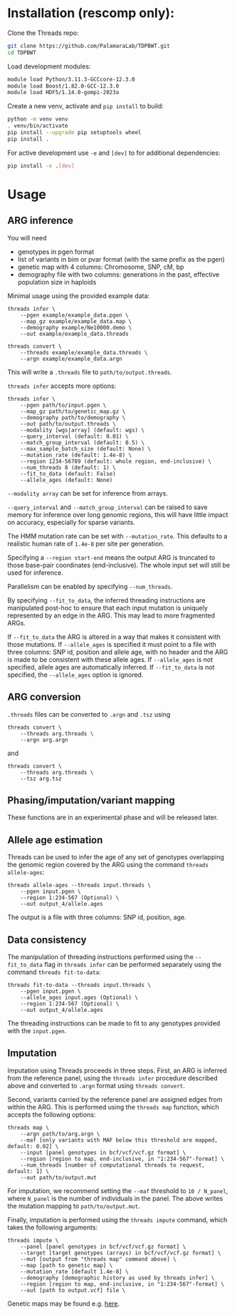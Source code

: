 # Installation (rescomp only):

Clone the Threads repo:
```sh
git clone https://github.com/PalamaraLab/TDPBWT.git
cd TDPBWT
```

Load development modules:
```sh
module load Python/3.11.3-GCCcore-12.3.0
module load Boost/1.82.0-GCC-12.3.0
module load HDF5/1.14.0-gompi-2023a
```

Create a new venv, activate and `pip install` to build:
```sh
python -m venv venv
. venv/bin/activate
pip install --upgrade pip setuptools wheel
pip install .
```

For active development use `-e` and `[dev]` to for additional dependencies:
```sh
pip install -e .[dev]
```

# Usage
## ARG inference

You will need
- genotypes in pgen format
- list of variants in bim or pvar format (with the same prefix as the pgen)
- genetic map with 4 columns: Chromosome, SNP, cM, bp
- demography file with two columns: generations in the past, effective population size in haploids

Minimal usage using the provided example data:
```
threads infer \
    --pgen example/example_data.pgen \
    --map_gz example/example_data.map \
    --demography example/Ne10000.demo \
    --out example/example_data.threads

threads convert \
    --threads example/example_data.threads \
    --argn example/example_data.argn
```

This will write a `.threads` file to `path/to/output.threads`.

`threads infer` accepts more options:
```
threads infer \
    --pgen path/to/input.pgen \
    --map_gz path/to/genetic_map.gz \
    --demography path/to/demography \
    --out path/to/output.threads \
    --modality [wgs|array] (default: wgs) \
    --query_interval (default: 0.01) \
    --match_group_interval (default: 0.5) \
    --max_sample_batch_size (default: None) \
    --mutation_rate (default: 1.4e-8) \
    --region 1234-56789 (default: whole region, end-inclusive) \
    --num_threads 8 (default: 1) \
    --fit_to_data (default: False)
    --allele_ages (default: None)
```

`--modality array` can be set for inference from arrays.

`--query_interval` and `--match_group_interval` can be raised to save memory for inference over long genomic regions, this will have little impact on accuracy, especially for sparse variants.

The HMM mutation rate can be set with `--mutation_rate`. This defaults to a realistic human rate of `1.4e-8` per site per generation.

Specifying a `--region start-end` means the output ARG is truncated to those base-pair coordinates (end-inclusive). The whole input set will still be used for inference.

Parallelism can be enabled by specifying `--num_threads`.

By specifying `--fit_to_data`, the inferred threading instructions are manipulated post-hoc to ensure that each input mutation is uniquely represented by an edge in the ARG. This may lead to more fragmented ARGs.

If `--fit_to_data` the ARG is altered in a way that makes it consistent with those mutations. 
If `--allele_ages` is specified it must point to a file with three columns: SNP id, position and allele age, with no header and the ARG is made to be consistent with these allele ages. If `--allele_ages` is not specified, allele ages are automatically inferred. If `--fit_to_data` is not specified, the `--allele_ages` option is ignored.

## ARG conversion
`.threads` files can be converted to `.argn` and `.tsz` using
```
threads convert \
    --threads arg.threads \
    --argn arg.argn
```
and
```
threads convert \
    --threads arg.threads \
    --tsz arg.tsz
```

## Phasing/imputation/variant mapping
These functions are in an experimental phase and will be released later.

## Allele age estimation
Threads can be used to infer the age of any set of genotypes overlapping the genomic region covered by the ARG using the command `threads allele-ages`:
```
threads allele-ages --threads input.threads \
    --pgen input.pgen \
    --region 1:234-567 (Optional) \
    --out output_4/allele.ages
```

The output is a file with three columns: SNP id, position, age.

## Data consistency
The manipulation of threading instructions performed using the `--fit_to_data` flag in `threads infer` can be performed separately using the command `threads fit-to-data`:
```
threads fit-to-data --threads input.threads \
    --pgen input.pgen \
    --allele_ages input.ages (Optional) \
    --region 1:234-567 (Optional) \
    --out output_4/allele.ages
```
The threading instructions can be made to fit to any genotypes provided with the `input.pgen`.

## Imputation
Imputation using Threads proceeds in three steps. First, an ARG is inferred from the reference panel, using the `threads infer` procedure described above and converted to `.argn` format using `threads convert`. 

Second, variants carried by the reference panel are assigned edges from within the ARG. This is performed using the `threads map` function, which accepts the following options:
```
threads map \
    --argn path/to/arg.argn \
    --maf [only variants with MAF below this threshold are mapped, default: 0.02] \
    --input [panel genotypes in bcf/vcf/vcf.gz format] \
    --region [region to map, end-inclusive, in "1:234-567"-format] \
    --num_threads [number of computational threads to request, default: 1] \
    --out path/to/output.mut
```
For imputation, we recommend setting the `--maf` threshold to `10 / N_panel`, where `N_panel` is the number of individuals in the panel. The above writes the mutation mapping to `path/to/output.mut`.

Finally, imputation is performed using the `threads impute` command, which takes the following arguments:
```
threads impute \
    --panel [panel genotypes in bcf/vcf/vcf.gz format] \
    --target [target genotypes (arrays) in bcf/vcf/vcf.gz format] \
    --mut [output from "threads map" command above] \
    --map [path to genetic map] \
    --mutation_rate [default 1.4e-8] \
    --demography [demographic history as used by threads infer] \
    --region [region to map, end-inclusive, in "1:234-567"-format] \
    --out [path to output.vcf] file \
```
Genetic maps may be found e.g. [here](https://github.com/odelaneau/shapeit4/tree/master/maps).
